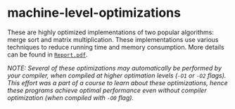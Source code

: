 # machine-level-optimizations

These are highly optimized implementations of two popular algorithms: merge sort and matrix multiplication. These implementations use various techniques to reduce running time and memory consumption. More details can be found in [`Report.pdf`](https://github.com/jiviteshjain/machine-level-optimizations/blob/master/Report.pdf).

_NOTE: Several of these optimizations may automatically be performed by your compiler, when compiled at higher optimation levels (`-O1` or `-O2` flags). This effort was a part of a course to learn about these optimizations, hence these programs achieve optimal performance even without compiler optimization (when compiled with `-O0` flag)._
